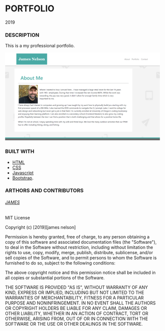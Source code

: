 # PORTFOLIO

2019

### DESCRIPTION

This is a my professional portfolio.

![portfolio screenshot](/assets/images/portfolio.png)

### BUILT WITH

- [HTML](https://html.com/)
- [CSS](https://www.w3schools.com/css/)
- [Javascript](https://www.javascript.com/)
- [Bootstrap](https://getbootstrap.com/).

### ARTHORS AND CONTRIBUTORS

###### [JAMES](https://github.com/alpinelife37)

MIT License

Copyright (c) [2019][james nelson]

Permission is hereby granted, free of charge, to any person obtaining a copy
of this software and associated documentation files (the "Software"), to deal
in the Software without restriction, including without limitation the rights
to use, copy, modify, merge, publish, distribute, sublicense, and/or sell
copies of the Software, and to permit persons to whom the Software is
furnished to do so, subject to the following conditions:

The above copyright notice and this permission notice shall be included in all
copies or substantial portions of the Software.

THE SOFTWARE IS PROVIDED "AS IS", WITHOUT WARRANTY OF ANY KIND, EXPRESS OR
IMPLIED, INCLUDING BUT NOT LIMITED TO THE WARRANTIES OF MERCHANTABILITY,
FITNESS FOR A PARTICULAR PURPOSE AND NONINFRINGEMENT. IN NO EVENT SHALL THE
AUTHORS OR COPYRIGHT HOLDERS BE LIABLE FOR ANY CLAIM, DAMAGES OR OTHER
LIABILITY, WHETHER IN AN ACTION OF CONTRACT, TORT OR OTHERWISE, ARISING FROM,
OUT OF OR IN CONNECTION WITH THE SOFTWARE OR THE USE OR OTHER DEALINGS IN THE
SOFTWARE.
